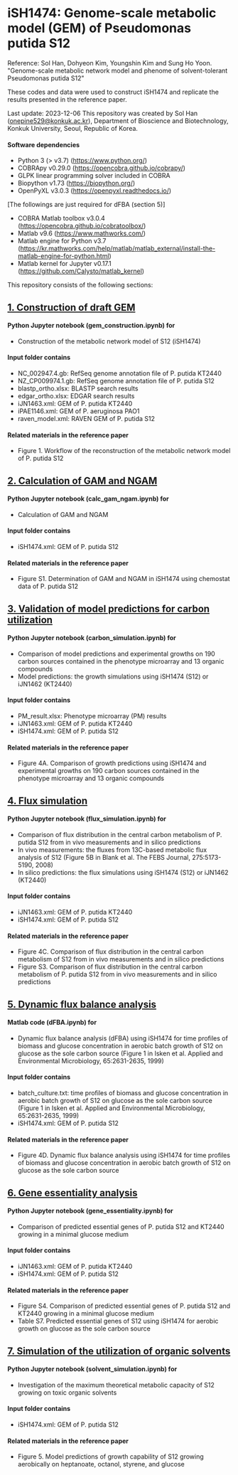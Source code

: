 # iSH1474: Genome-scale metabolic model (GEM) of Pseudomonas putida S12
Reference: Sol Han, Dohyeon Kim, Youngshin Kim and Sung Ho Yoon. "Genome-scale metabolic network model and phenome of solvent-tolerant Pseudomonas putida S12"

These codes and data were used to construct iSH1474 and replicate the results presented in the reference paper.

Last update: 2023-12-06
This repository was created by Sol Han (onepine529@konkuk.ac.kr), Department of Bioscience and Biotechnology, Konkuk University, Seoul, Republic of Korea.

#### Software dependencies
* Python 3 (> v3.7) (https://www.python.org/)
* COBRApy v0.29.0 (https://opencobra.github.io/cobrapy/)
* GLPK linear programming solver included in COBRA
* Biopython v1.73 (https://biopython.org/)
* OpenPyXL v3.0.3 (https://openpyxl.readthedocs.io/)

[The followings are just required for dFBA (section 5)]
* COBRA Matlab toolbox v3.0.4 (https://opencobra.github.io/cobratoolbox/)
* Matlab v9.6 (https://www.mathworks.com/)
* Matlab engine for Python v3.7 (https://kr.mathworks.com/help/matlab/matlab_external/install-the-matlab-engine-for-python.html)
* Matlab kernel for Jupyter v0.17.1 (https://github.com/Calysto/matlab_kernel)

This repository consists of the following sections:

## [1. Construction of draft GEM](1_Draft_GEM_construction)

#### Python Jupyter notebook (gem_construction.ipynb) for
* Construction of the metabolic network model of S12 (iSH1474)

#### Input folder contains
* NC_002947.4.gb: RefSeq genome annotation file of P. putida KT2440
* NZ_CP009974.1.gb: RefSeq genome annotation file of P. putida S12
* blastp_ortho.xlsx: BLASTP search results
* edgar_ortho.xlsx: EDGAR search results
* iJN1463.xml: GEM of P. putida KT2440
* iPAE1146.xml: GEM of P. aeruginosa PAO1
* raven_model.xml: RAVEN GEM of P. putida S12

#### Related materials in the reference paper 
* Figure 1. Workflow of the reconstruction of the metabolic network model of P. putida S12

## [2. Calculation of GAM and NGAM](2_GAM_NGAM_calculation)

#### Python Jupyter notebook (calc_gam_ngam.ipynb) for
* Calculation of GAM and NGAM

#### Input folder contains
* iSH1474.xml: GEM of P. putida S12

#### Related materials in the reference paper
* Figure S1. Determination of GAM and NGAM in iSH1474 using chemostat data of P. putida S12

## [3. Validation of model predictions for carbon utilization](3_Carbon_simulation)

#### Python Jupyter notebook (carbon_simulation.ipynb) for 
* Comparison of model predictions and experimental growths on 190 carbon sources contained in the phenotype microarray and 13 organic compounds 
* Model predictions: the growth simulations using iSH1474 (S12) or iJN1462 (KT2440)

#### Input folder contains
* PM_result.xlsx: Phenotype microarray (PM) results
* iJN1463.xml: GEM of P. putida KT2440
* iSH1474.xml: GEM of P. putida S12

#### Related materials in the reference paper
* Figure 4A. Comparison of growth predictions using iSH1474 and experimental growths on 190 carbon sources contained in the phenotype microarray and 13 organic compounds

## [4. Flux simulation](4_Flux_simulation)

#### Python Jupyter notebook (flux_simulation.ipynb) for
* Comparison of flux distribution in the central carbon metabolism of P. putida S12 from in vivo measurements and in silico predictions
* In vivo measurements: the fluxes from 13C-based metabolic flux analysis of S12 (Figure 5B in Blank et al. The FEBS Journal, 275:5173-5190, 2008)
* In silico predictions: the flux simulations using iSH1474 (S12) or iJN1462 (KT2440)

#### Input folder contains
* iJN1463.xml: GEM of P. putida KT2440
* iSH1474.xml: GEM of P. putida S12

#### Related materials in the reference paper
* Figure 4C. Comparison of flux distribution in the central carbon metabolism of S12 from in vivo measurements and in silico predictions
* Figure S3.  Comparison of flux distribution in the central carbon metabolism of P. putida S12 from in vivo measurements and in silico predictions

## [5. Dynamic flux balance analysis](5_dFBA)

#### Matlab code (dFBA.ipynb) for 
* Dynamic flux balance analysis (dFBA) using iSH1474 for time profiles of biomass and glucose concentration in aerobic batch growth of S12 on glucose as the sole carbon source (Figure 1 in Isken et al. Applied and Environmental Microbiology, 65:2631-2635, 1999)

#### Input folder contains
* batch_culture.txt: time profiles of biomass and glucose concentration in aerobic batch growth of S12 on glucose as the sole carbon source (Figure 1 in Isken et al. Applied and Environmental Microbiology, 65:2631-2635, 1999)
* iSH1474.xml: GEM of P. putida S12

#### Related materials in the reference paper
* Figure 4D. Dynamic flux balance analysis using iSH1474 for time profiles of biomass and glucose concentration in aerobic batch growth of S12 on glucose as the sole carbon source

## [6. Gene essentiality analysis](6_Gene_essentiality)

#### Python Jupyter notebook (gene_essentiality.ipynb) for 
* Comparison of predicted essential genes of P. putida S12 and KT2440 growing in a minimal glucose medium

#### Input folder contains
* iJN1463.xml: GEM of P. putida KT2440
* iSH1474.xml: GEM of P. putida S12

#### Related materials in the reference paper
* Figure S4. Comparison of predicted essential genes of P. putida S12 and KT2440 growing in a minimal glucose medium
* Table S7. Predicted essential genes of S12 using iSH1474 for aerobic growth on glucose as the sole carbon source

## [7. Simulation of the utilization of organic solvents](7_Solvent_simulation)

#### Python Jupyter notebook (solvent_simulation.ipynb) for 
* Investigation of the maximum theoretical metabolic capacity of S12 growing on toxic organic solvents

#### Input folder contains
* iSH1474.xml: GEM of P. putida S12

#### Related materials in the reference paper
* Figure 5. Model predictions of growth capability of S12 growing aerobically on heptanoate, octanol, styrene, and glucose
